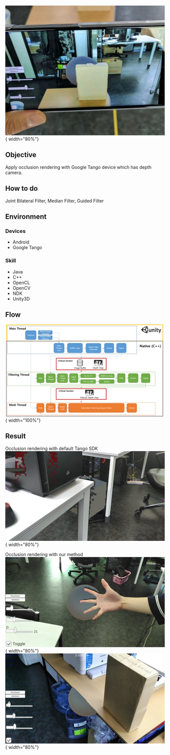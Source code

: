 ![Overview](../imgs/tango/overview.jpg){ width="80%"}

## Objective
Apply occlusion rendering with Google Tango device which has depth camera. 


## How to do

Joint Bilateral Filter, Median Filter, Guided Filter

## Environment

### Devices
- Android
- Google Tango

### Skill
- Java
- C++
- OpenCL
- OpenCV
- NDK
- Unity3D

## Flow
![Before](../imgs/tango/flow.png){ width="100%"}

## Result
Occlusion rendering with default Tango SDK
![Before](../imgs/tango/before.png){ width="80%"}

Occlusion rendering with our method
![result_1](../imgs/tango/result_1.jpg){ width="80%"}
![result_2](../imgs/tango/result_2.jpg){ width="80%"}
